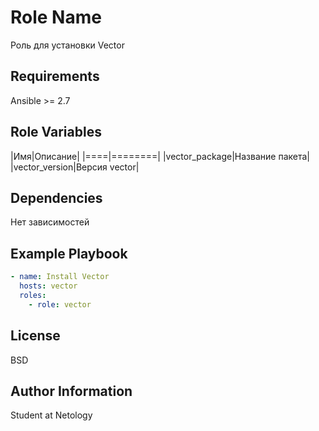 Role Name
=========

Роль для установки Vector

Requirements
------------

Ansible >= 2.7

Role Variables
--------------

|Имя|Описание|
|====|========|
|vector_package|Название пакета|
|vector_version|Версия vector|

Dependencies
------------

Нет зависимостей

Example Playbook
----------------

```YAML
- name: Install Vector
  hosts: vector
  roles:
    - role: vector
```
	
License
-------

BSD

Author Information
------------------

Student at Netology
